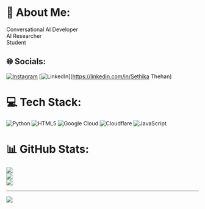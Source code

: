 # 💫 About Me:
Conversational AI Developer<br>AI Researcher<br>Student


## 🌐 Socials:
[![Instagram](https://img.shields.io/badge/Instagram-%23E4405F.svg?logo=Instagram&logoColor=white)](https://instagram.com/sethika.tg) [![LinkedIn](https://img.shields.io/badge/LinkedIn-%230077B5.svg?logo=linkedin&logoColor=white)](https://linkedin.com/in/Sethika Thehan) 

# 💻 Tech Stack:
![Python](https://img.shields.io/badge/python-3670A0?style=for-the-badge&logo=python&logoColor=ffdd54) ![HTML5](https://img.shields.io/badge/html5-%23E34F26.svg?style=for-the-badge&logo=html5&logoColor=white) ![Google Cloud](https://img.shields.io/badge/GoogleCloud-%234285F4.svg?style=for-the-badge&logo=google-cloud&logoColor=white) ![Cloudflare](https://img.shields.io/badge/Cloudflare-F38020?style=for-the-badge&logo=Cloudflare&logoColor=white) ![JavaScript](https://img.shields.io/badge/javascript-%23323330.svg?style=for-the-badge&logo=javascript&logoColor=%23F7DF1E)
# 📊 GitHub Stats:
![](https://github-readme-stats.vercel.app/api?username=Sethikathehan&theme=dark&hide_border=false&include_all_commits=false&count_private=false)<br/>
![](https://nirzak-streak-stats.vercel.app/?user=Sethikathehan&theme=dark&hide_border=false)<br/>
![](https://github-readme-stats.vercel.app/api/top-langs/?username=Sethikathehan&theme=dark&hide_border=false&include_all_commits=false&count_private=false&layout=compact)

---
[![](https://visitcount.itsvg.in/api?id=Sethikathehan&icon=0&color=0)](https://visitcount.itsvg.in)

<!-- Proudly created with GPRM ( https://gprm.itsvg.in ) -->

